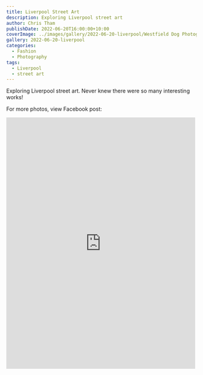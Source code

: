 ```yaml
---
title: Liverpool Street Art
description: Exploring Liverpool street art
author: Chris Tham
publishDate: 2022-06-20T16:00:00+10:00
coverImage: ../images/gallery/2022-06-20-liverpool/Westfield Dog Photograhers (1).jpeg
gallery: 2022-06-20-liverpool
categories:
  - Fashion
  - Photography
tags:
  - Liverpool
  - street art
---
```


Exploring Liverpool street art. Never knew there were so many interesting works!

For more photos, view Facebook post:

<iframe src="https://www.facebook.com/plugins/post.php?href=https%3A%2F%2Fwww.facebook.com%2Fchris1.tham%2Fposts%2Fpfbid0FhqfHEKqEJHdWhwymyXAtT16hfAkCFATY1N5aCfZKz1EjUfyaMW2vq6QfDqJoufEl&show_text=true&width=500" width="500" height="665" style="border:none;overflow:hidden" scrolling="no" frameborder="0" allowfullscreen="true" allow="autoplay; clipboard-write; encrypted-media; picture-in-picture; web-share"></iframe>
